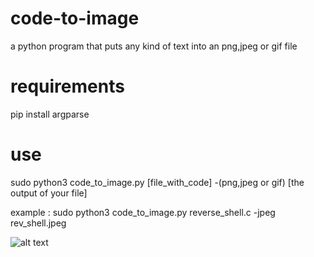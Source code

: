 # code-to-image
a python program that puts any kind of text into an png,jpeg or gif file




# requirements

pip install argparse

# use

sudo python3 code_to_image.py [file_with_code] -(png,jpeg or gif)  [the output of your file]


example :
sudo python3 code_to_image.py reverse_shell.c -jpeg rev_shell.jpeg 

![alt text](https://i.imgur.com/MwpzMBD.png)
